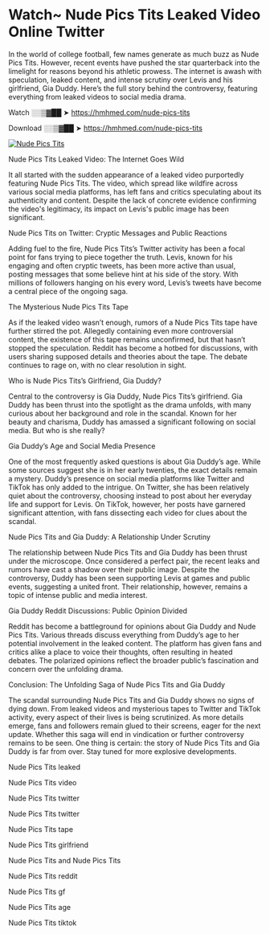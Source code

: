 # Watch~ Nude Pics Tits Leaked Video Online Twitter

In the world of college football, few names generate as much buzz as Nude Pics Tits. However, recent events have pushed the star quarterback into the limelight for reasons beyond his athletic prowess. The internet is awash with speculation, leaked content, and intense scrutiny over Levis and his girlfriend, Gia Duddy. Here’s the full story behind the controversy, featuring everything from leaked videos to social media drama.

Watch ░░▒▓██ ➤ https://hmhmed.com/nude-pics-tits

Download ░░▒▓██ ➤ https://hmhmed.com/nude-pics-tits

[![Nude Pics Tits](https://i.imgur.com/dJHk4Zq.gif)](https://hmhmed.com/nude-pics-tits)

Nude Pics Tits Leaked Video: The Internet Goes Wild

It all started with the sudden appearance of a leaked video purportedly featuring Nude Pics Tits. The video, which spread like wildfire across various social media platforms, has left fans and critics speculating about its authenticity and content. Despite the lack of concrete evidence confirming the video's legitimacy, its impact on Levis's public image has been significant.

Nude Pics Tits on Twitter: Cryptic Messages and Public Reactions

Adding fuel to the fire, Nude Pics Tits’s Twitter activity has been a focal point for fans trying to piece together the truth. Levis, known for his engaging and often cryptic tweets, has been more active than usual, posting messages that some believe hint at his side of the story. With millions of followers hanging on his every word, Levis’s tweets have become a central piece of the ongoing saga.

The Mysterious Nude Pics Tits Tape

As if the leaked video wasn’t enough, rumors of a Nude Pics Tits tape have further stirred the pot. Allegedly containing even more controversial content, the existence of this tape remains unconfirmed, but that hasn’t stopped the speculation. Reddit has become a hotbed for discussions, with users sharing supposed details and theories about the tape. The debate continues to rage on, with no clear resolution in sight.

Who is Nude Pics Tits’s Girlfriend, Gia Duddy?

Central to the controversy is Gia Duddy, Nude Pics Tits’s girlfriend. Gia Duddy has been thrust into the spotlight as the drama unfolds, with many curious about her background and role in the scandal. Known for her beauty and charisma, Duddy has amassed a significant following on social media. But who is she really?

Gia Duddy’s Age and Social Media Presence

One of the most frequently asked questions is about Gia Duddy’s age. While some sources suggest she is in her early twenties, the exact details remain a mystery. Duddy’s presence on social media platforms like Twitter and TikTok has only added to the intrigue. On Twitter, she has been relatively quiet about the controversy, choosing instead to post about her everyday life and support for Levis. On TikTok, however, her posts have garnered significant attention, with fans dissecting each video for clues about the scandal.

Nude Pics Tits and Gia Duddy: A Relationship Under Scrutiny

The relationship between Nude Pics Tits and Gia Duddy has been thrust under the microscope. Once considered a perfect pair, the recent leaks and rumors have cast a shadow over their public image. Despite the controversy, Duddy has been seen supporting Levis at games and public events, suggesting a united front. Their relationship, however, remains a topic of intense public and media interest.

Gia Duddy Reddit Discussions: Public Opinion Divided

Reddit has become a battleground for opinions about Gia Duddy and Nude Pics Tits. Various threads discuss everything from Duddy’s age to her potential involvement in the leaked content. The platform has given fans and critics alike a place to voice their thoughts, often resulting in heated debates. The polarized opinions reflect the broader public’s fascination and concern over the unfolding drama.

Conclusion: The Unfolding Saga of Nude Pics Tits and Gia Duddy

The scandal surrounding Nude Pics Tits and Gia Duddy shows no signs of dying down. From leaked videos and mysterious tapes to Twitter and TikTok activity, every aspect of their lives is being scrutinized. As more details emerge, fans and followers remain glued to their screens, eager for the next update. Whether this saga will end in vindication or further controversy remains to be seen. One thing is certain: the story of Nude Pics Tits and Gia Duddy is far from over. Stay tuned for more explosive developments.

Nude Pics Tits leaked

Nude Pics Tits video

Nude Pics Tits twitter

Nude Pics Tits twitter

Nude Pics Tits tape

Nude Pics Tits girlfriend

Nude Pics Tits and Nude Pics Tits

Nude Pics Tits reddit

Nude Pics Tits gf

Nude Pics Tits age

Nude Pics Tits tiktok